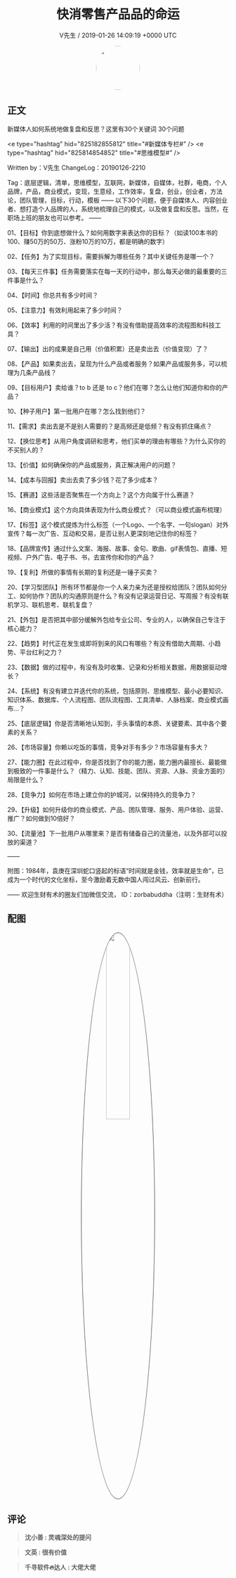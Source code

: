 <h1 align="center">快消零售产品品的命运</h1>
<p align="center">
    <a>V先生 / 2019-01-26 14:09:19 &#43;0000 UTC</a>
</p>

<div align="center">
    <img src="https://images.zsxq.com/FjZ6UHBywsXfjFf-7tlSVEq4uEn-?e=1590940799&amp;token=kIxbL07-8jAj8w1n4s9zv64FuZZNEATmlU_Vm6zD:r763oWH0xkbmId4peREzEIAOnFQ=" width="100" height="100" style="border:1px solid;border-radius:50%; color:#ffffff"/>
</div>

## 正文

<div>
新媒体人如何系统地做复盘和反思？这里有30个关键词 30个问题

&lt;e type=&#34;hashtag&#34; hid=&#34;825182855812&#34; title=&#34;#新媒体专栏#&#34; /&gt; &lt;e type=&#34;hashtag&#34; hid=&#34;825814854852&#34; title=&#34;#思维模型#&#34; /&gt; 

Written by：V先生
ChangeLog：20190126-2210

Tag：底层逻辑​，清单，思维模型​，互联网​，新媒体​，自媒体​，社群​，电商​，个人品牌​，产品，商业模式​，变现​，生意经​，工作效率​，复盘，创业，创业者，方法论，团队管理，目标，行动，模板
——
以下30个问题，便于自媒体人、内容创业者、想打造个人品牌的人，系统地梳理自己的模式，以及做复盘和反思。当然，在职场上班的朋友也可以参考。
——

01、【目标】你到底想做什么？如何用数字来表达你的目标？（如读100本书的100、赚50万的50万、涨粉10万的10万，都是明确的数字）

02、【任务】为了实现目标，需要拆解为哪些任务？其中关键任务是哪一个？

03、【每天三件事】任务需要落实在每一天的行动中，那么每天必做的最重要的三件事是什么？

04、【时间】你总共有多少时间？

05、【注意力】有效利用起来了多少时间？

06、【效率】利用的时间里出了多少活？有没有借助提高效率的流程图和科技工具？

07、【输出】出的成果是自己用（价值积累）还是卖出去（价值变现）了？

08、【产品】如果卖出去，呈现为什么产品或者服务？如果产品或服务多，可以梳理为几条产品线？

09、【目标用户】卖给谁？to b 还是 to c？他们在哪？怎么让他们知道你和你的产品？

10、【种子用户】第一批用户在哪？怎么找到他们？

11、【需求】卖出去是不是别人需要的？是高频还是低频？有没有抓住痛点？

12、【换位思考】从用户角度调研和思考，他们买单的理由有哪些？为什么买你的不买别人的？

13、【价值】如何确保你的产品或服务，真正解决用户的问题？

14、【成本与回报】卖出去卖了多少钱？花了多少成本？

15、【赛道】这些活是否聚焦在一个方向上？这个方向属于什么赛道？

16、【商业模式】这个方向具体表现为什么商业模式？（可以商业模式画布梳理）

17、【标签】这个模式提炼为什么标签（一个Logo、一个名字、一句slogan）对外宣传？每一次广告、互动和交易，是否让别人更深刻地记住你的标签？

18、【品牌宣传】通过什么文案、海报、故事、金句、歌曲、gif表情包、直播、短视频、户外广告、电子书、书，去宣传你和你的产品？

19、【复利】所做的事情有长期的复利还是一锤子买卖？

20、【学习型团队】所有环节都是你一个人亲力亲为还是授权给团队？团队如何分工、如何协作？团队的沟通原则是什么？有没有记录运营日记、写周报？有没有联机学习、联机思考、联机复盘？

21、【外包】是否把其中部分缓解外包给专业公司、专业的人，以确保自己专注于核心能力？

22、【趋势】时代正在发生或即将到来的风口有哪些？有没有借助大周期、小趋势、平台红利之力？

23、【数据】做的过程中，有没有及时收集、记录和分析相关数据，用数据驱动增长？

24、【系统】有没有建立并迭代你的系统，包括原则、思维模型、最小必要知识、知识体系、数据库、个人流程图、团队流程图、工具清单、人脉档案、商业模式画布...？

25、【底层逻辑】你是否清晰地认知到，手头事情的本质、关键要素、其中各个要素的关系？

26、【市场容量】你赖以吃饭的事情，竞争对手有多少？市场容量有多大？

27、【能力圈】在此过程中，你是否找到了你的能力圈，能力圈内最擅长、最能做到极致的一件事是什么？（精力、认知、技能、团队、资源、人脉、资金方面的）局限是什么？

28、【竞争力】如何在市场上建立你的护城河，以保持持久的竞争力？

29、【升级】如何升级你的商业模式、产品、团队管理、服务、用户体验、运营、推广？如何做到10倍好？

30、【流量池】下一批用户从哪里来？是否有储备自己的流量池，以及外部可以投放的渠道？

——

附图：1984年，袁庚在深圳蛇口竖起的标语“时间就是金钱，效率就是生命”，已成为一个时代的文化坐标，至今激励着无数中国人闯过风云、创新前行。

——
欢迎生财有术的圈友们加微信交流，
ID：zorbabuddha（注明：生财有术）
</div>

## 配图
<div class="image" align="center">

<img src="https://images.zsxq.com/Fk9IRMxd0feWAe_EP-X28GqfgVGC?e=1590940799&amp;token=kIxbL07-8jAj8w1n4s9zv64FuZZNEATmlU_Vm6zD:0mEA8UTQUFzZv7zf6CIxjG1kjks=" width="33%" height="33%" style="border:1px solid;border-radius:50%; color:#3c3f41"/>

</div>

## 评论

<div align="left">
<div>

<blockquote >
<span> <strong>沈小善 : 灵魂深处的提问 </strong></span>
</blockquote>

<blockquote >
<span> <strong>文英 : 很有价值 </strong></span>
</blockquote>

<blockquote >
<span> <strong>千寻软件🔥达人 : 大佬大佬 </strong></span>
</blockquote>

</div>
</div>